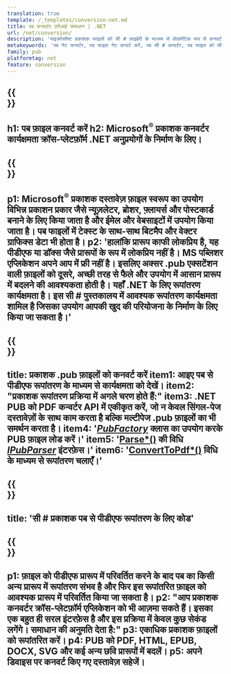 ```yaml
---
translation: true
template: /_templates/conversion-net.md
title: पब कनवर्टर एपीआई समाधान | .NET
url: /net/conversion/
description: 'माइक्रोसॉफ्ट प्रकाशक फाइलों को सी # लाइब्रेरी के माध्यम से प्रोग्रामेटिक रूप से कनवर्ट करें। अपना खुद का पब कनवर्टर .NET प्रोजेक्ट बनाने के लिए सरल एपीआई समाधान।'
metakeywords: 'पब नेट कन्वर्टर, पब फाइल नेट कन्वर्ट करें, पब सी # कन्वर्टर, पब फाइल को सी # कन्वर्ट करें'
family: pub
platformtag: net
feature: conversion
---
```


{{<section banner>}}
---
h1: पब फ़ाइल कनवर्ट करें
h2: Microsoft<sup>®</sup> प्रकाशक कनवर्टर कार्यक्षमता क्रॉस-प्लेटफ़ॉर्म .NET अनुप्रयोगों के निर्माण के लिए।
---

{{<section overview>}}
---
p1: Microsoft<sup>®</sup> प्रकाशक दस्तावेज़ फ़ाइल स्वरूप का उपयोग विभिन्न प्रकाशन प्रकार जैसे न्यूज़लेटर, ब्रोशर, फ़्लायर्स और पोस्टकार्ड बनाने के लिए किया जाता है और ईमेल और वेबसाइटों में उपयोग किया जाता है। पब फाइलों में टेक्स्ट के साथ-साथ बिटमैप और वेक्टर ग्राफिक्स डेटा भी होता है।
p2: 'हालांकि प्रारूप काफी लोकप्रिय है, यह पीडीएफ या डॉक्स जैसे प्रारूपों के रूप में लोकप्रिय नहीं है। MS पब्लिशर एप्लिकेशन अपने आप में फ्री नहीं है। इसलिए अक्सर .pub एक्सटेंशन वाली फ़ाइलों को दूसरे, अच्छी तरह से फैले और उपयोग में आसान प्रारूप में बदलने की आवश्यकता होती है। यहाँ .NET के लिए रूपांतरण कार्यक्षमता है। इस सी # पुस्तकालय में आवश्यक रूपांतरण कार्यक्षमता शामिल है जिसका उपयोग आपकी खुद की परियोजना के निर्माण के लिए किया जा सकता है।'
---

{{<section feature1>}}
---
title: प्रकाशक .pub फ़ाइलों को कनवर्ट करें
item1: आइए पब से पीडीएफ रूपांतरण के माध्यम से कार्यक्षमता को देखें।
item2: "प्रकाशक रूपांतरण प्रक्रिया में अगले चरण होते हैं:"
item3: .NET PUB को PDF कन्वर्टर API में एकीकृत करें, जो न केवल सिंगल-पेज दस्तावेज़ों के साथ काम करता है बल्कि मल्टीपेज .pub फ़ाइलों का भी समर्थन करता है।
item4: '[*PubFactory*](https://reference.aspose.com/pub/net/aspose.pub/pubfactory/) क्लास का उपयोग करके PUB फ़ाइल लोड करें।'
item5: '[Parse*()](https://reference.aspose.com/pub/net/aspose.pub/ipubparser/parse/) की विधि [*IPubParser*](https://reference.aspose.com/pub/net/aspose.pub/ipubparser/) इंटरफ़ेस।'
item6: '[ConvertToPdf*()](https://reference.aspose.com/pub/net/aspose.pub/ipdfconverter/converttopdf/) विधि के माध्यम से रूपांतरण चलाएँ।'
---

{{<section codeexample>}}
---
title: 'सी # प्रकाशक पब से पीडीएफ रूपांतरण के लिए कोड'
---

{{<section summary>}}
---
p1: फ़ाइल को पीडीएफ प्रारूप में परिवर्तित करने के बाद पब का किसी अन्य प्रारूप में रूपांतरण संभव है और फिर इस रूपांतरित फ़ाइल को आवश्यक प्रारूप में परिवर्तित किया जा सकता है।
p2: "आप प्रकाशक कनवर्टर क्रॉस-प्लेटफ़ॉर्म एप्लिकेशन को भी आज़मा सकते हैं। इसका एक बहुत ही सरल इंटरफ़ेस है और इस प्रक्रिया में केवल कुछ सेकंड लगेंगे। समाधान की अनुमति देता है:"
p3: एकाधिक प्रकाशक फ़ाइलों को रूपांतरित करें।
p4: PUB को PDF, HTML, EPUB, DOCX, SVG और कई अन्य छवि प्रारूपों में बदलें।
p5: अपने डिवाइस पर कनवर्ट किए गए दस्तावेज़ सहेजें।
---
